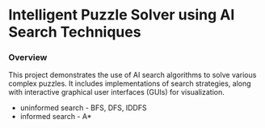 # Intelligent Puzzle Solver using AI Search Techniques

### Overview
This project demonstrates the use of AI search algorithms to solve various complex puzzles. It includes implementations of search strategies, along with interactive graphical user interfaces (GUIs) for visualization.

- uninformed search  - BFS, DFS, IDDFS
- informed search - A*
